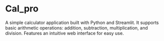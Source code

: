 # Cal_pro
A simple calculator application built with Python and Streamlit. It supports basic arithmetic operations: addition, subtraction, multiplication, and division. Features an intuitive web interface for easy use. 
